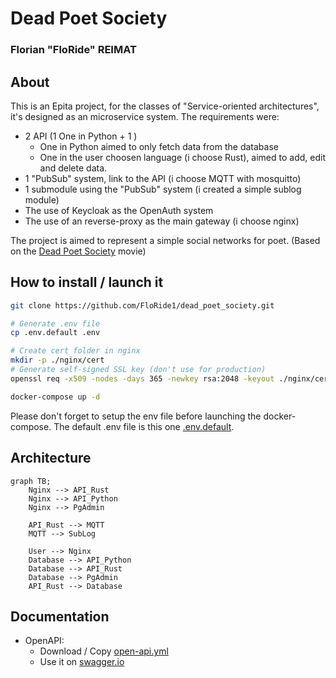 # Dead Poet Society

### Florian "FloRide" REIMAT

## About

This is an Epita project, for the classes of "Service-oriented architectures", it's designed as an microservice system.
The requirements were:

- 2 API (1 One in Python + 1 )
  - One in Python aimed to only fetch data from the database
  - One in the user choosen language (i choose Rust), aimed to add, edit and delete data.
- 1 "PubSub" system, link to the API (i choose MQTT with mosquitto)
- 1 submodule using the "PubSub" system (i created a simple sublog module)
- The use of Keycloak as the OpenAuth system
- The use of an reverse-proxy as the main gateway (i choose nginx)

The project is aimed to represent a simple social networks for poet. (Based on the [Dead Poet Society](https://en.wikipedia.org/wiki/Dead_Poets_Society) movie)

## How to install / launch it

```sh
git clone https://github.com/FloRide1/dead_poet_society.git

# Generate .env file
cp .env.default .env

# Create cert folder in nginx
mkdir -p ./nginx/cert
# Generate self-signed SSL key (don't use for production)
openssl req -x509 -nodes -days 365 -newkey rsa:2048 -keyout ./nginx/cert/nginx.priv.pem -out ./nginx/cert/nginx.pub.pem

docker-compose up -d
```

Please don't forget to setup the env file before launching the docker-compose.
The default .env file is this one [.env.default](./.env.default).

## Architecture

```mermaid
graph TB;
    Nginx --> API_Rust
    Nginx --> API_Python
    Nginx --> PgAdmin

    API_Rust --> MQTT
    MQTT --> SubLog

    User --> Nginx
    Database --> API_Python
    Database --> API_Rust
    Database --> PgAdmin
    API_Rust --> Database
```

## Documentation

- OpenAPI:
  - Download / Copy [open-api.yml](./misc/open-api.yml)
  - Use it on [swagger.io](https://editor.swagger.io)
